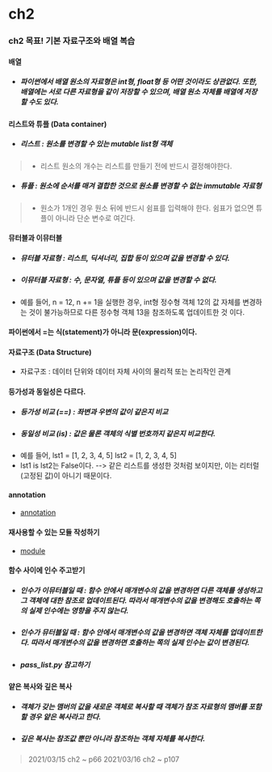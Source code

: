 # ch2
### ch2 목표! 기본 자료구조와 배열 복습

#### 배열
* <h5>파이썬에서 배열 원소의 자료형은 int형, float형 등 어떤 것이라도 상관없다. 또한, 배열에는 서로 다른 자료형을 같이 저장할 수 있으며, 배열 원소 자체를 배열에 저장할 수도 있다.</h5>

#### 리스트와 튜플 (Data container)
* <h5>리스트 : 원소를 변경할 수 있는 mutable list형 객체</h5>
> * 리스트 원소의 개수는 리스트를 만들기 전에 반드시 결정해야한다.
* <h5>튜플 : 원소에 순서를 매겨 결합한 것으로 원소를 변경할 수 없는 immutable 자료형</h5>
> * 원소가 1개인 경우 원소 뒤에 반드시 쉼표를 입력해야 한다. 쉼표가 없으면 튜플이 아니라 단순 변수로 여긴다.  


#### 뮤터블과 이뮤터블
* <h5>뮤터블 자료형 : 리스트, 딕셔너리, 집합 등이 있으며 값을 변경할 수 있다.</h5>
* <h5>이뮤터블 자료형 : 수, 문자열, 튜플 등이 있으며 값을 변경할 수 없다.</h5>
* 예를 들어, n = 12, n += 1을 실행한 경우, int형 정수형 객체 12의 값 자체를 변경하는 것이 불가능하므로 다른 정수형 객체 13을 참조하도록 업데이트한 것 이다.</h5>

#### 파이썬에서 =는 식(statement)가 아니라 문(expression)이다. 

#### 자료구조 (Data Structure)
* 자료구조 : 데이터 단위와 데이터 자체 사이의 물리적 또는 논리작인 관계

#### 등가성과 동일성은 다르다.
* <h5>등가성 비교 (==) : 좌변과 우변의 값이 같은지 비교</h5>
* <h5>동일성 비교 (is) : 값은 물론 객체의 식별 번호까지 같은지 비교한다.</h5>
* 예를 들어, lst1 = [1, 2, 3, 4, 5] lst2 = [1, 2, 3, 4, 5] 
* lst1 is lst2는 False이다. --> 같은 리스트를 생성한 것처럼 보이지만, 이는 리터럴(고정된 값)이 아니기 때문이다.

#### annotation
* [annotation](https://chaaaaewoncode.tistory.com/36)

#### 재사용할 수 있는 모듈 작성하기
* [module](https://chaaaaewoncode.tistory.com/37)

#### 함수 사이에 인수 주고받기
* <h5>인수가 이뮤터블일 때 : 함수 안에서 매개변수의 값을 변경하면 다른 객체를 생성하고 그 객체에 대한 참조로 업데이트된다. 따라서 매개변수의 값을 변경해도 호출하는 쪽의 실제 인수에는 영향을 주지 않는다.</h5>
* <h5>인수가 뮤터블일 때 : 함수 안에서 매개변수의 값을 변경하면 객체 자체를 업데이트한다. 따라서 매개변수의 값을 변경하면 호출하는 쪽의 실제 인수는 값이 변경된다.</h5>
* <h5>pass_list.py 참고하기</h5>

#### 얕은 복사와 깊은 복사
* <h5>객체가 갖는 맴버의 값을 새로운 객체로 복사할 때 객체가 참조 자료형의 맴버를 포함할 경우 얕은 복사라고 한다.</h5>
* <h5>깊은 복사는 참조값 뿐만 아니라 참조하는 객체 자체를 복사한다.</h5>

> 2021/03/15 ch2 ~ p66
> 2021/03/16 ch2 ~ p107

